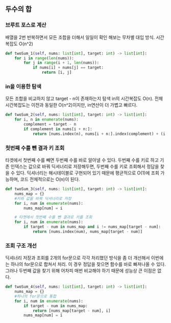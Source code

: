 ## 두수의 합

### 브루트 포스로 계산
배열을 2번 반복하면서 모든 조합을 더해서 일일이 확인 해보는 무차별 대입 방식. 
시간복잡도 O(n^2)

```python
def twoSum_1(self, nums: list[int], target: int) -> list[int]:
    for i in range(len(nums)):
        for j in range(i + 1, len(nums)):
            if nums[i] + nums[j] == target:
                return [i, j]
```
            

### in을 이용한 탐색
모든 조합을 비교하지 않고 target - n이 존재하는지 탐색
in의 시간복잡도 O(n). 전체 시간복잡도는 이전과 동일한 O(n^2)이지만, in연산이 더 가볍고 빠르다.

```python
def twoSum_2(self, nums: list[int], target: int) -> list[int]:
    for i, n in enumerate(nums):
        complement = target - n
        if complement in nums[i + n:]:
            return [nums.index(n), nums[i + n:].index(complement) + (i + 1)]
```

### 첫번째 수를 뺀 결과 키 조회
타겟에서 첫번째 수를 빼면 두번째 수를 바로 알아낼 수 있다.
두번째 수를 키로 하고 기존 인덱스는 값으로 바꿔 딕셔너리로 저장해두면, 두번째 수를 키로 조회해서 정답을 찾을 수 있다.
딕셔너리는 해시테이블로 구현되어 있기 때문에 평균적으로 O(1)에 조회 가능하며, 코드 전체적으로는 O(n)이 된다.  
```python
def twoSum_3(self, nums: list[int], target: int) -> list[int]:
    nums_map = {}
    #키와 값을 바꿔 딕셔너리로 저장
    for i, num in enumerate(nums):
        nums_map[num] = i

    # 타켓에서 첫번째 수를 뺀 결과로 키를 조회
    for i, num in enumerate(nums):
        if target - num in nums_map and i != nums_map[target - num]:
            return [nums.index(num), nums_map[target - num]]
```

### 조회 구조 개선
딕셔너리 저장과 조회를 2개의 for문으로 각각 처리했던 방식을 좀 더 개선해서 이번에는 하나의 for문으로 합쳐서 처리.
이 경우 정답을 찾으면 함수를 바로 빠져나올 수 있다. 그러나 두번째 값을 찾기 위해 어차피 매번 비교해야 하기 때문에 성능상 큰 이점은 없다.      
```python
def twoSum_4(self, nums: list[int], target: int) -> list[int]:
    nums_map = {}
    #하나의 for문으로 통합
    for i, num in enumerate(nums):
        if target - num in nums_map:
            return [nums_map[target - num], i]
        nums_map[num] = i
```
